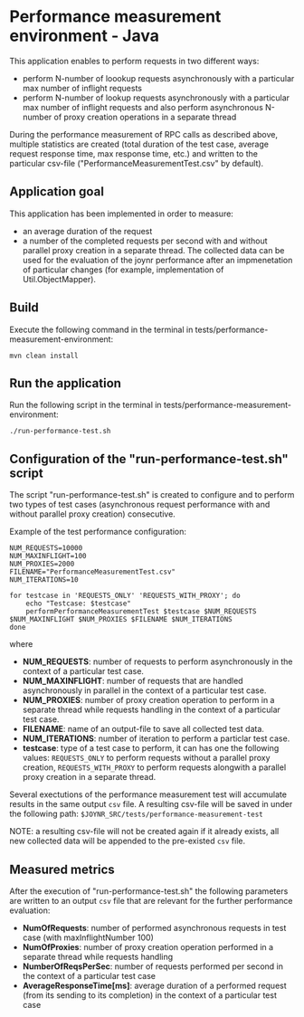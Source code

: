 # Performance measurement environment - Java

This application enables to perform requests in two different ways:
* perform N-number of loookup requests asynchronously with a particular max number
  of inflight requests
* perform N-number of lookup requests asynchronously with a particular max number
  of inflight requests and also perform asynchronous N-number of proxy creation
  operations in a separate thread

During the performance measurement of RPC calls as described above, multiple statistics
are created (total duration of the test case, average request response time, max response
time, etc.) and written to the particular csv-file ("PerformanceMeasurementTest.csv" by
default).

## Application goal

This application has been implemented in order to measure:
* an average duration of the request
* a number of the completed requests per second
with and without parallel proxy creation in a separate thread.
The collected data can be used for the evaluation of the joynr performance
after an impmenetation of particular changes (for example, implementation
of Util.ObjectMapper).

## Build

Execute the following command in the terminal in tests/performance-measurement-environment:

`mvn clean install`

## Run the application

Run the following script in the terminal in tests/performance-measurement-environment:

`./run-performance-test.sh`

## Configuration of the "run-performance-test.sh" script

The script "run-performance-test.sh" is created to configure and to perform two types of
test cases (asynchronous request performance with and without parallel proxy creation) consecutive.

Example of the test performance configuration:
```
NUM_REQUESTS=10000
NUM_MAXINFLIGHT=100
NUM_PROXIES=2000
FILENAME="PerformanceMeasurementTest.csv"
NUM_ITERATIONS=10

for testcase in 'REQUESTS_ONLY' 'REQUESTS_WITH_PROXY'; do
    echo "Testcase: $testcase"
    performPerformanceMeasurementTest $testcase $NUM_REQUESTS $NUM_MAXINFLIGHT $NUM_PROXIES $FILENAME $NUM_ITERATIONS
done
```
where
* **NUM_REQUESTS**: number of requests to perform asynchronously in the context of a particular
  test case.
* **NUM_MAXINFLIGHT**: number of requests that are handled asynchronously in parallel in the
  context of a particular test case.
* **NUM_PROXIES**: number of proxy creation operation to perform in a separate thread while
  requests handling in the context of a particular test case.
* **FILENAME**: name of an output-file to save all collected test data.
* **NUM_ITERATIONS**: number of iteration to perform a particlar test case.
* **testcase**: type of a test case to perform, it can has one the following values:
  `REQUESTS_ONLY` to perform requests without a parallel proxy creation, `REQUESTS_WITH_PROXY`
  to perform requests alongwith a parallel proxy creation in a separate thread.

Several exectutions of the performance measurement test will accumulate results in the same
output `csv` file. A resulting csv-file will be saved in under the following path:
`$JOYNR_SRC/tests/performance-measurement-test`

NOTE: a resulting csv-file will not be created again if it already exists, all new collected
data will be appended to the pre-existed `csv` file.

## Measured metrics

After the execution of "run-performance-test.sh" the following parameters are written
to an output `csv` file that are relevant for the further performance evaluation:

* **NumOfRequests**: number of performed asynchronous requests in test case (with maxInflightNumber 100)
* **NumOfProxies**: number of proxy creation operation performed in a separate thread while
  requests handling
* **NumberOfReqsPerSec**: number of requests performed per second in the context of a particular test case
* **AverageResponseTime[ms]**: average duration of a performed request (from its sending to its completion) in
  the context of a particular test case
